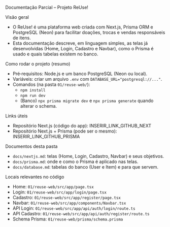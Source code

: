 Documentação Parcial – Projeto ReUse!

Visão geral

- O ReUse! é uma plataforma web criada com Next.js, Prisma ORM e PostgreSQL (Neon) para facilitar doações, trocas e vendas responsáveis de itens.
- Esta documentação descreve, em linguagem simples, as telas já desenvolvidas (Home, Login, Cadastro e Navbar), como o Prisma é usado e quais tabelas existem no banco.

Como rodar o projeto (resumo)

- Pré‑requisitos: Node.js e um banco PostgreSQL (Neon ou local).
- Variáveis: criar um arquivo `.env` com `DATABASE_URL="postgresql://..."`.
- Comandos (na pasta `01/reuse-web/`):
  - `npm install`
  - `npm run dev`
  - (Banco) `npx prisma migrate dev` e `npx prisma generate` quando alterar o schema.

Links úteis

- Repositório Next.js (código do app): INSERIR_LINK_GITHUB_NEXT
- Repositório Next.js + Prisma (pode ser o mesmo): INSERIR_LINK_GITHUB_PRISMA

Documentos desta pasta

- `docs/nextjs.md`: telas (Home, Login, Cadastro, Navbar) e seus objetivos.
- `docs/prisma.md`: onde e como o Prisma é aplicado nas telas.
- `docs/database.md`: tabelas do banco (User e Item) e para que servem.

Locais relevantes no código

- Home: `01/reuse-web/src/app/page.tsx`
- Login: `01/reuse-web/src/app/login/page.tsx`
- Cadastro: `01/reuse-web/src/app/register/page.tsx`
- Navbar: `01/reuse-web/src/app/components/Navbar.tsx`
- API Login: `01/reuse-web/src/app/api/auth/login/route.ts`
- API Cadastro: `01/reuse-web/src/app/api/auth/register/route.ts`
- Schema Prisma: `01/reuse-web/prisma/schema.prisma`

